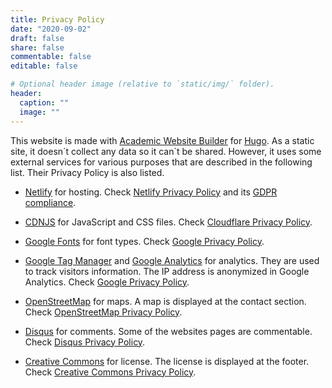 ```yaml
---
title: Privacy Policy
date: "2020-09-02"
draft: false
share: false
commentable: false
editable: false

# Optional header image (relative to `static/img/` folder).
header:
  caption: ""
  image: ""
---
```


This website is made with [Academic Website Builder](https://sourcethemes.com/academic/) for [Hugo](https://gohugo.io/). As a static site, it doesn´t collect any data so it can´t be shared. However, it uses some external services for various purposes that are described in the following list. Their Privacy Policy is also listed.

<ul>
<li><p><a href=//www.netlify.com title="Netlify">Netlify</a> for hosting. Check <a href=//www.netlify.com/privacy/ title="Netlify Privacy Policy">Netlify Privacy Policy</a> and its
<a href=//www.netlify.com/gdpr-ccpa title="Netlify GDPR">GDPR compliance</a>.</p></li>
<li><p><a href=//cdnjs.com/ title=CDNJS>CDNJS</a> for JavaScript and CSS files. Check <a href=//www.cloudflare.com/privacypolicy/ title="Cloudflare Privacy Policy">Cloudflare Privacy Policy</a>.</p></li>
<li><p><a href=//fonts.google.com title="Google Fonts">Google Fonts</a> for font types. Check <a href=//policies.google.com/privacy title="Google Privacy Policy">Google Privacy Policy</a>.</p></li>
<li><p><a href=//tagmanager.google.com title="Google Tag Manager">Google Tag Manager</a> and <a href=//analytics.google.com title="Google Analytics">Google Analytics</a> for analytics. They are used to track visitors information. The IP address is anonymized in Google Analytics. Check <a href=//policies.google.com/privacy title="Google Privacy Policy">Google Privacy Policy</a>.</p></li>
<li><p><a href=//www.openstreetmap.org title="OpenStreetMap">OpenStreetMap</a> for maps. A map is displayed at the contact section. Check <a href=//wiki.osmfoundation.org/wiki/Privacy_Policy title="OpenStreetMap Privacy Policy">OpenStreetMap Privacy Policy</a>.</p></li>
<li><p><a href=//disqus.com title="Disqus">Disqus</a> for comments. Some of the websites pages are commentable. Check <a href=//help.disqus.com/en/articles/1717103-disqus-privacy-policy title="Disqus Privacy Policy">Disqus Privacy Policy</a>.</p></li>
<li><p><a href=//creativecommons.org title="Creative Commons">Creative Commons</a> for license. The license is displayed at the footer. Check <a href=//creativecommons.org/privacy/ title="Creative Commons Privacy Policy">Creative Commons Privacy Policy</a>.</p></li>
</ul>
